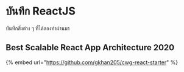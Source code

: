 # บันทึก ReactJS

บันทึกสิ่งต่าง ๆ ที่ได้ลองทำผ่านมา

## Best Scalable React App Architecture 2020

{% embed url="https://github.com/gkhan205/cwg-react-starter" %}



